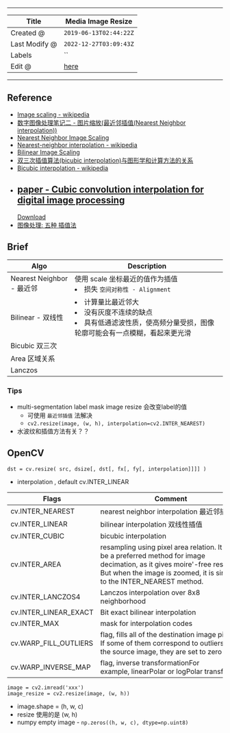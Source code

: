 -----

| Title         | Media Image Resize                                    |
| ------------- | ----------------------------------------------------- |
| Created @     | `2019-06-13T02:44:22Z`                                |
| Last Modify @ | `2022-12-27T03:09:43Z`                                |
| Labels        | \`\`                                                  |
| Edit @        | [here](https://github.com/junxnone/aiwiki/issues/347) |

-----

## Reference

  - [Image scaling -
    wikipedia](https://en.wikipedia.org/wiki/Image_scaling)
  - [数字图像处理笔记二 - 图片缩放(最近邻插值(Nearest Neighbor
    interpolation))](https://blog.csdn.net/haluoluo211/article/details/80918147)
  - [Nearest Neighbor Image
    Scaling](http://tech-algorithm.com/articles/nearest-neighbor-image-scaling/)
  - [Nearest-neighbor interpolation -
    wikipedia](https://en.wikipedia.org/wiki/Nearest-neighbor_interpolation)
  - [Bilinear Image
    Scaling](http://tech-algorithm.com/articles/bilinear-image-scaling/)
  - [双三次插值算法(bicubic
    interpolation)与图形学和计算方法的关系](https://blog.csdn.net/nandina179/article/details/85330552)
  - [Bicubic interpolation -
    wikipedia](https://en.wikipedia.org/wiki/Bicubic_interpolation)
  - [paper - Cubic convolution interpolation for digital image
    processing](http://www.ncorr.com/download/publications/keysbicubic.pdf)
    ----
    [Download](https://github.com/junxnone/tech-io/files/3949833/keysbicubic.pdf)
  - [图像处理: 五种
    插值法](https://blog.csdn.net/jningwei/article/details/78822026)

## Brief

| Algo                   | Description                                                                       |
| ---------------------- | --------------------------------------------------------------------------------- |
| Nearest Neighbor - 最近邻 | 使用 scale 坐标最近的值作为插值<br> <li> 损失 `空间对称性 - Alignment`</li>                          |
| Bilinear - 双线性         | <li>计算量比最近邻大</li><li>没有灰度不连续的缺点</li><li>具有低通滤波性质，使高频分量受损，图像轮廓可能会有一点模糊，看起来更光滑</li> |
| Bicubic 双三次            |                                                                                   |
| Area 区域关系              |                                                                                   |
| Lanczos                |                                                                                   |

### Tips

  - multi-segmentation label mask image resize 会改变label的值
      - 可使用 `最近邻插值` 法解决
      - `cv2.resize(image, (w, h), interpolation=cv2.INTER_NEAREST)`
  - 水波纹和插值方法有关？？

## OpenCV

`dst = cv.resize( src, dsize[, dst[, fx[, fy[, interpolation]]]] )`

  - interpolation , default cv.INTER\_LINEAR

| Flags                   | Comment                                                                                                                                                                                             |
| ----------------------- | --------------------------------------------------------------------------------------------------------------------------------------------------------------------------------------------------- |
| cv.INTER\_NEAREST       | nearest neighbor interpolation 最近邻插值                                                                                                                                                                |
| cv.INTER\_LINEAR        | bilinear interpolation 双线性插值                                                                                                                                                                        |
| cv.INTER\_CUBIC         | bicubic interpolation                                                                                                                                                                               |
| cv.INTER\_AREA          | resampling using pixel area relation. It may be a preferred method for image decimation, as it gives moire'-free results. But when the image is zoomed, it is similar to the INTER\_NEAREST method. |
| cv.INTER\_LANCZOS4      | Lanczos interpolation over 8x8 neighborhood                                                                                                                                                         |
| cv.INTER\_LINEAR\_EXACT | Bit exact bilinear interpolation                                                                                                                                                                    |
| cv.INTER\_MAX           | mask for interpolation codes                                                                                                                                                                        |
| cv.WARP\_FILL\_OUTLIERS | flag, fills all of the destination image pixels. If some of them correspond to outliers in the source image, they are set to zero                                                                   |
| cv.WARP\_INVERSE\_MAP   | flag, inverse transformationFor example, linearPolar or logPolar transforms:                                                                                                                        |

    image = cv2.imread('xxx')
    image_resize = cv2.resize(image, (w, h))

  - image.shape = (h, w, c)
  - resize 使用的是 (w, h)
  - numpy empty image - `np.zeros((h, w, c), dtype=np.uint8)`
